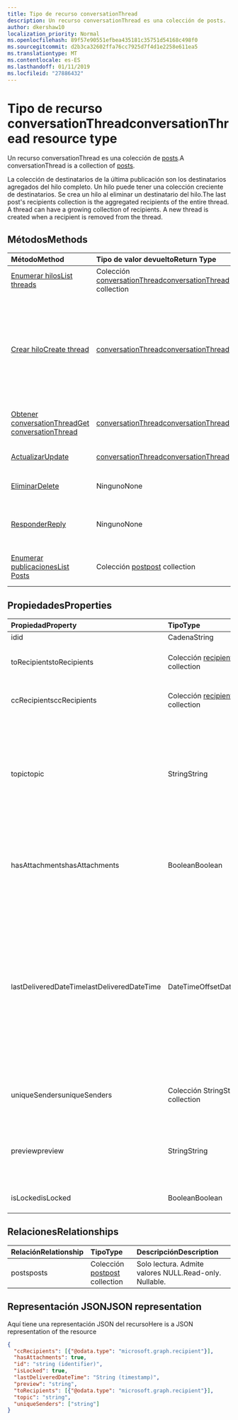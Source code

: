 ```yaml
---
title: Tipo de recurso conversationThread
description: Un recurso conversationThread es una colección de posts.
author: dkershaw10
localization_priority: Normal
ms.openlocfilehash: 89f57e90551efbea435181c35751d54168c498f0
ms.sourcegitcommit: d2b3ca32602ffa76cc7925d7f4d1e2258e611ea5
ms.translationtype: MT
ms.contentlocale: es-ES
ms.lasthandoff: 01/11/2019
ms.locfileid: "27886432"
---
```

# <a name="conversationthread-resource-type"></a><span data-ttu-id="1bc5b-103">Tipo de recurso conversationThread</span><span class="sxs-lookup"><span data-stu-id="1bc5b-103">conversationThread resource type</span></span>
<span data-ttu-id="1bc5b-104">Un recurso conversationThread es una colección de [posts](post.md).</span><span class="sxs-lookup"><span data-stu-id="1bc5b-104">A conversationThread is a collection of [posts](post.md).</span></span>

<span data-ttu-id="1bc5b-p101">La colección de destinatarios de la última publicación son los destinatarios agregados del hilo completo. Un hilo puede tener una colección creciente de destinatarios. Se crea un hilo al eliminar un destinatario del hilo.</span><span class="sxs-lookup"><span data-stu-id="1bc5b-p101">The last post's recipients collection is the aggregated recipients of the entire thread. A thread can have a growing collection of recipients. A new thread is created when a recipient is removed from the thread.</span></span>

## <a name="methods"></a><span data-ttu-id="1bc5b-108">Métodos</span><span class="sxs-lookup"><span data-stu-id="1bc5b-108">Methods</span></span>

| <span data-ttu-id="1bc5b-109">Método</span><span class="sxs-lookup"><span data-stu-id="1bc5b-109">Method</span></span>       | <span data-ttu-id="1bc5b-110">Tipo de valor devuelto</span><span class="sxs-lookup"><span data-stu-id="1bc5b-110">Return Type</span></span>  |<span data-ttu-id="1bc5b-111">Descripción</span><span class="sxs-lookup"><span data-stu-id="1bc5b-111">Description</span></span>|
|:---------------|:--------|:----------|
|[<span data-ttu-id="1bc5b-112">Enumerar hilos</span><span class="sxs-lookup"><span data-stu-id="1bc5b-112">List threads</span></span>](../api/group-list-threads.md) | <span data-ttu-id="1bc5b-113">Colección [conversationThread](conversationthread.md)</span><span class="sxs-lookup"><span data-stu-id="1bc5b-113">[conversationThread](conversationthread.md) collection</span></span> |<span data-ttu-id="1bc5b-114">Obtenga todos los hilos de un grupo.</span><span class="sxs-lookup"><span data-stu-id="1bc5b-114">Get all the threads of a group.</span></span>|
|[<span data-ttu-id="1bc5b-115">Crear hilo</span><span class="sxs-lookup"><span data-stu-id="1bc5b-115">Create thread</span></span>](../api/group-post-threads.md) | [<span data-ttu-id="1bc5b-116">conversationThread</span><span class="sxs-lookup"><span data-stu-id="1bc5b-116">conversationThread</span></span>](conversationthread.md) |<span data-ttu-id="1bc5b-p102">Inicie una nueva conversación creando primero un hilo. Se crean una conversación, un hilo de conversación y una publicación en el grupo.</span><span class="sxs-lookup"><span data-stu-id="1bc5b-p102">Start a new conversation by first creating a thread. A new conversation, conversation thread, and post are created in the group.</span></span>|
|[<span data-ttu-id="1bc5b-119">Obtener conversationThread</span><span class="sxs-lookup"><span data-stu-id="1bc5b-119">Get conversationThread</span></span>](../api/conversationthread-get.md) | [<span data-ttu-id="1bc5b-120">conversationThread</span><span class="sxs-lookup"><span data-stu-id="1bc5b-120">conversationThread</span></span>](conversationthread.md) |<span data-ttu-id="1bc5b-121">Obtenga un hilo específico que pertenece a un grupo.</span><span class="sxs-lookup"><span data-stu-id="1bc5b-121">Get a specific thread that belongs to a group.</span></span> |
|[<span data-ttu-id="1bc5b-122">Actualizar</span><span class="sxs-lookup"><span data-stu-id="1bc5b-122">Update</span></span>](../api/conversationthread-update.md) | [<span data-ttu-id="1bc5b-123">conversationThread</span><span class="sxs-lookup"><span data-stu-id="1bc5b-123">conversationThread</span></span>](conversationthread.md)  |<span data-ttu-id="1bc5b-124">Actualice el objeto conversationThread.</span><span class="sxs-lookup"><span data-stu-id="1bc5b-124">Update conversationThread object.</span></span> |
|[<span data-ttu-id="1bc5b-125">Eliminar</span><span class="sxs-lookup"><span data-stu-id="1bc5b-125">Delete</span></span>](../api/conversationthread-delete.md) | <span data-ttu-id="1bc5b-126">Ninguno</span><span class="sxs-lookup"><span data-stu-id="1bc5b-126">None</span></span> |<span data-ttu-id="1bc5b-127">Elimine el objeto conversationThread.</span><span class="sxs-lookup"><span data-stu-id="1bc5b-127">Delete conversationThread object.</span></span> |
|[<span data-ttu-id="1bc5b-128">Responder</span><span class="sxs-lookup"><span data-stu-id="1bc5b-128">Reply</span></span>](../api/conversationthread-reply.md)|<span data-ttu-id="1bc5b-129">Ninguno</span><span class="sxs-lookup"><span data-stu-id="1bc5b-129">None</span></span>|<span data-ttu-id="1bc5b-130">Responda a este hilo mediante la creación de una nueva entidad Post.</span><span class="sxs-lookup"><span data-stu-id="1bc5b-130">Reply to this thread by creating a new Post entity.</span></span>|
|[<span data-ttu-id="1bc5b-131">Enumerar publicaciones</span><span class="sxs-lookup"><span data-stu-id="1bc5b-131">List Posts</span></span>](../api/conversationthread-list-posts.md) |<span data-ttu-id="1bc5b-132">Colección [post](post.md)</span><span class="sxs-lookup"><span data-stu-id="1bc5b-132">[post](post.md) collection</span></span>| <span data-ttu-id="1bc5b-133">Obtenga las publicaciones del hilo especificado.</span><span class="sxs-lookup"><span data-stu-id="1bc5b-133">Get the posts of the specified thread.</span></span> |

## <a name="properties"></a><span data-ttu-id="1bc5b-134">Propiedades</span><span class="sxs-lookup"><span data-stu-id="1bc5b-134">Properties</span></span>
| <span data-ttu-id="1bc5b-135">Propiedad</span><span class="sxs-lookup"><span data-stu-id="1bc5b-135">Property</span></span>     | <span data-ttu-id="1bc5b-136">Tipo</span><span class="sxs-lookup"><span data-stu-id="1bc5b-136">Type</span></span>   |<span data-ttu-id="1bc5b-137">Descripción</span><span class="sxs-lookup"><span data-stu-id="1bc5b-137">Description</span></span>|
|:---------------|:--------|:----------|
|<span data-ttu-id="1bc5b-138">id</span><span class="sxs-lookup"><span data-stu-id="1bc5b-138">id</span></span>|<span data-ttu-id="1bc5b-139">Cadena</span><span class="sxs-lookup"><span data-stu-id="1bc5b-139">String</span></span>| <span data-ttu-id="1bc5b-140">Solo lectura.</span><span class="sxs-lookup"><span data-stu-id="1bc5b-140">Read-only.</span></span>|
|<span data-ttu-id="1bc5b-141">toRecipients</span><span class="sxs-lookup"><span data-stu-id="1bc5b-141">toRecipients</span></span>|<span data-ttu-id="1bc5b-142">Colección [recipient](recipient.md)</span><span class="sxs-lookup"><span data-stu-id="1bc5b-142">[recipient](recipient.md) collection</span></span>|<span data-ttu-id="1bc5b-143">Los destinatarios Para: del hilo.</span><span class="sxs-lookup"><span data-stu-id="1bc5b-143">The To: recipients for the thread.</span></span>|
|<span data-ttu-id="1bc5b-144">ccRecipients</span><span class="sxs-lookup"><span data-stu-id="1bc5b-144">ccRecipients</span></span>|<span data-ttu-id="1bc5b-145">Colección [recipient](recipient.md)</span><span class="sxs-lookup"><span data-stu-id="1bc5b-145">[recipient](recipient.md) collection</span></span>|<span data-ttu-id="1bc5b-146">Los destinatarios CC: del hilo.</span><span class="sxs-lookup"><span data-stu-id="1bc5b-146">The Cc: recipients for the thread.</span></span>|
|<span data-ttu-id="1bc5b-147">topic</span><span class="sxs-lookup"><span data-stu-id="1bc5b-147">topic</span></span>|<span data-ttu-id="1bc5b-148">String</span><span class="sxs-lookup"><span data-stu-id="1bc5b-148">String</span></span>|<span data-ttu-id="1bc5b-p103">El tema de la conversación. Esta propiedad se puede establecer al crear la conversación, pero no se puede actualizar.</span><span class="sxs-lookup"><span data-stu-id="1bc5b-p103">The topic of the conversation. This property can be set when the conversation is created, but it cannot be updated.</span></span>||
|<span data-ttu-id="1bc5b-151">hasAttachments</span><span class="sxs-lookup"><span data-stu-id="1bc5b-151">hasAttachments</span></span>|<span data-ttu-id="1bc5b-152">Boolean</span><span class="sxs-lookup"><span data-stu-id="1bc5b-152">Boolean</span></span>|<span data-ttu-id="1bc5b-153">Indica si alguna de las publicaciones de este hilo tiene al menos un dato adjunto.</span><span class="sxs-lookup"><span data-stu-id="1bc5b-153">Indicates whether any of the posts within this thread has at least one attachment.</span></span>|
|<span data-ttu-id="1bc5b-154">lastDeliveredDateTime</span><span class="sxs-lookup"><span data-stu-id="1bc5b-154">lastDeliveredDateTime</span></span>|<span data-ttu-id="1bc5b-155">DateTimeOffset</span><span class="sxs-lookup"><span data-stu-id="1bc5b-155">DateTimeOffset</span></span>|<span data-ttu-id="1bc5b-p104">El tipo de marca de tiempo representa la información de fecha y hora con el formato ISO 8601 y está siempre en hora UTC. Por ejemplo, medianoche UTC del 1 de enero de 2014 sería así: `'2014-01-01T00:00:00Z'`</span><span class="sxs-lookup"><span data-stu-id="1bc5b-p104">The Timestamp type represents date and time information using ISO 8601 format and is always in UTC time. For example, midnight UTC on Jan 1, 2014 would look like this: `'2014-01-01T00:00:00Z'`</span></span>|
|<span data-ttu-id="1bc5b-158">uniqueSenders</span><span class="sxs-lookup"><span data-stu-id="1bc5b-158">uniqueSenders</span></span>|<span data-ttu-id="1bc5b-159">Colección String</span><span class="sxs-lookup"><span data-stu-id="1bc5b-159">String collection</span></span>|<span data-ttu-id="1bc5b-160">Todos los usuarios que envían un mensaje a este hilo.</span><span class="sxs-lookup"><span data-stu-id="1bc5b-160">All the users that sent a message to this thread.</span></span>|
|<span data-ttu-id="1bc5b-161">preview</span><span class="sxs-lookup"><span data-stu-id="1bc5b-161">preview</span></span>|<span data-ttu-id="1bc5b-162">String</span><span class="sxs-lookup"><span data-stu-id="1bc5b-162">String</span></span>|<span data-ttu-id="1bc5b-163">Un breve resumen del cuerpo de la última publicación de esta conversación.</span><span class="sxs-lookup"><span data-stu-id="1bc5b-163">A short summary from the body of the latest post in this converstaion.</span></span>|
|<span data-ttu-id="1bc5b-164">isLocked</span><span class="sxs-lookup"><span data-stu-id="1bc5b-164">isLocked</span></span>|<span data-ttu-id="1bc5b-165">Boolean</span><span class="sxs-lookup"><span data-stu-id="1bc5b-165">Boolean</span></span>|<span data-ttu-id="1bc5b-166">Indica si el hilo está bloqueado.</span><span class="sxs-lookup"><span data-stu-id="1bc5b-166">Indicates if the thread is locked.</span></span>|

## <a name="relationships"></a><span data-ttu-id="1bc5b-167">Relaciones</span><span class="sxs-lookup"><span data-stu-id="1bc5b-167">Relationships</span></span>
| <span data-ttu-id="1bc5b-168">Relación</span><span class="sxs-lookup"><span data-stu-id="1bc5b-168">Relationship</span></span> | <span data-ttu-id="1bc5b-169">Tipo</span><span class="sxs-lookup"><span data-stu-id="1bc5b-169">Type</span></span>   |<span data-ttu-id="1bc5b-170">Descripción</span><span class="sxs-lookup"><span data-stu-id="1bc5b-170">Description</span></span>|
|:---------------|:--------|:----------|
|<span data-ttu-id="1bc5b-171">posts</span><span class="sxs-lookup"><span data-stu-id="1bc5b-171">posts</span></span>|<span data-ttu-id="1bc5b-172">Colección [post](post.md)</span><span class="sxs-lookup"><span data-stu-id="1bc5b-172">[post](post.md) collection</span></span>| <span data-ttu-id="1bc5b-p105">Solo lectura. Admite valores NULL.</span><span class="sxs-lookup"><span data-stu-id="1bc5b-p105">Read-only. Nullable.</span></span>|

## <a name="json-representation"></a><span data-ttu-id="1bc5b-175">Representación JSON</span><span class="sxs-lookup"><span data-stu-id="1bc5b-175">JSON representation</span></span>

<span data-ttu-id="1bc5b-176">Aquí tiene una representación JSON del recurso</span><span class="sxs-lookup"><span data-stu-id="1bc5b-176">Here is a JSON representation of the resource</span></span>

<!--{
  "blockType": "resource",
  "optionalProperties": [
    "posts"
  ],
  "keyProperty": "id",
  "baseType": "microsoft.graph.entity",
  "@odata.type": "microsoft.graph.conversationThread",
  "@odata.annotations": [
    {
      "property": "posts",
      "capabilities": {
        "changeTracking": false,
        "deletable": false,
        "insertable": false,
        "searchable": false,
        "updatable": false
      }
    }
  ]
}-->

```json
{
  "ccRecipients": [{"@odata.type": "microsoft.graph.recipient"}],
  "hasAttachments": true,
  "id": "string (identifier)",
  "isLocked": true,
  "lastDeliveredDateTime": "String (timestamp)",
  "preview": "string",
  "toRecipients": [{"@odata.type": "microsoft.graph.recipient"}],
  "topic": "string",
  "uniqueSenders": ["string"]
}

```


<!-- uuid: 8fcb5dbc-d5aa-4681-8e31-b001d5168d79
2015-10-25 14:57:30 UTC -->
<!-- {
  "type": "#page.annotation",
  "description": "conversationThread resource",
  "keywords": "",
  "section": "documentation",
  "tocPath": ""
}-->
